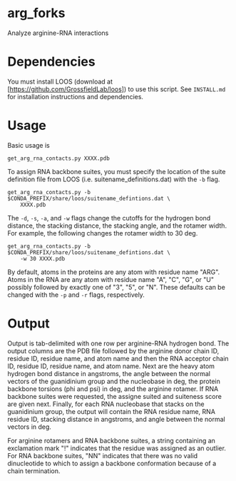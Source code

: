 # arg_forks
Analyze arginine-RNA interactions

# Dependencies
You must install LOOS (download at [https://github.com/GrossfieldLab/loos]) to 
use this script. See `INSTALL.md` for installation instructions and dependencies.

# Usage
Basic usage is

    get_arg_rna_contacts.py XXXX.pdb

To assign RNA backbone suites, you must specify the location of the suite 
definition file from LOOS (i.e. suitename_definitions.dat) with the `-b` flag.

    get_arg_rna_contacts.py -b $CONDA_PREFIX/share/loos/suitename_defintions.dat \
        XXXX.pdb

The `-d`, `-s`, `-a`, and `-w` flags change the cutoffs for the hydrogen bond 
distance, the stacking distance, the stacking angle, and the rotamer width. For 
example, the following changes the rotamer width to 30 deg.

    get_arg_rna_contacts.py -b $CONDA_PREFIX/share/loos/suitename_defintions.dat \
        -w 30 XXXX.pdb

By default, atoms in the proteins are any atom with residue name "ARG". Atoms in 
the RNA are any atom with residue name "A", "C", "G", or "U" possibly followed 
by exactly one of "3", "5", or "N". These defaults can be changed with the `-p` 
and `-r` flags, respectively.

# Output
Output is tab-delimited with one row per arginine-RNA hydrogen bond. The output 
columns are the PDB file followed by the arginine donor chain ID, residue ID, 
residue name, and atom name and then the RNA acceptor chain ID, residue ID, 
residue name, and atom name. Next are the heavy atom hydrogen bond distance in 
angstroms, the angle between the normal vectors of the guanidinium group and the 
nucleobase in deg, the protein backbone torsions (phi and psi) in deg, and the 
arginine rotamer. If RNA backbone suites were requested, the assigne suited and 
suiteness score are given next. Finally, for each RNA nucleobase that stacks on 
the guanidinium group, the output will contain the RNA residue name, RNA residue 
ID, stacking distance in angstroms, and angle between the normal vectors in deg.

For arginine rotamers and RNA backbone suites, a string containing an 
exclamation mark "!" indicates that the residue was assigned as an outlier. For 
RNA backbone suites, "NN" indicates that there was no valid dinucleotide to 
which to assign a backbone conformation because of a chain termination.
